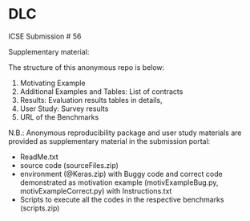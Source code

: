 # DLC
ICSE Submission # 56

Supplementary material:


The structure of this anonymous repo is below:

1. Motivating Example
2. Additional Examples and Tables: List of contracts
3. Results: Evaluation results tables in details,
4. User Study: Survey results
5. URL of the Benchmarks 

N.B.: Anonymous reproducibility package and user study materials are provided as supplementary material in the submission portal:
- ReadMe.txt
- source code (sourceFiles.zip)
- environment (@Keras.zip) with Buggy code and correct code demonstrated as motivation example (motivExampleBug.py, motivExampleCorrect.py) with Instructions.txt
- Scripts to execute all the codes in the respective benchmarks (scripts.zip)
